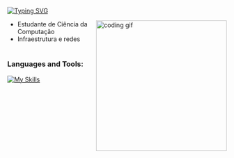 [![Typing SVG](https://readme-typing-svg.demolab.com?weight=500&size=30&letterSpacing=5px&duration=1000&pause=1000&color=6d0199&center=true&vCenter=true&width=600&height=60&lines=Eduardo+Santos;Computer+Science+Student)](https://git.io/typing-svg)

<img align="right" src="https://media.tenor.com/YZPnGuPeZv8AAAAd/coding.gif" width=300px alt="coding gif">

- Estudante de Ciência da Computação
- Infraestrutura e redes
#
<h3 align="left">Languages and Tools:</h3>

[![My Skills](https://skillicons.dev/icons?i=figma,html,css,javascript,php,mysql,java,postgresql&theme=dark)](https://skillicons.dev)
